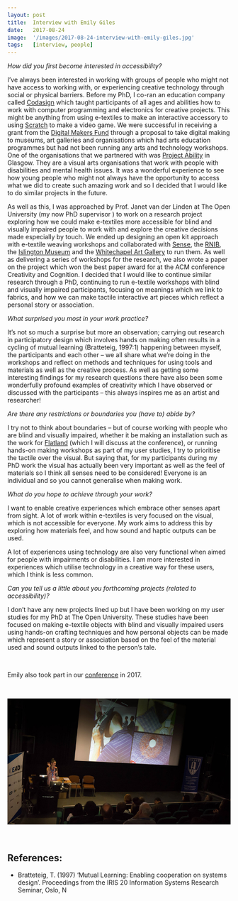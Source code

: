 ```yaml
---
layout: post
title:  Interview with Emily Giles
date:   2017-08-24
image:  '/images/2017-08-24-interview-with-emily-giles.jpg'
tags:   [interview, people]
---
```


*How did you first become interested in accessibility?*

I’ve always been interested in working with groups of people who might not have access to working with, or experiencing creative technology through social or physical barriers. Before my PhD, I co-ran an education company called [Codasign](http://www.codasign.com/) which taught participants of all ages and abilities how to work with computer programming and electronics for creative projects. This might be anything from using e-textiles to make an interactive accessory to using [Scratch](https://scratch.mit.edu/) to make a video game. We were successful in receiving a grant from the [Digital Makers Fund](https://www.nesta.org.uk/project/digital-makers/) through a proposal to take digital making to museums, art galleries and organisations which had arts education programmes but had not been running any arts and technology workshops. One of the organisations that we partnered with was [Project Ability](https://www.project-ability.co.uk/) in Glasgow. They are a visual arts organisations that work with people with disabilities and mental health issues. It was a wonderful experience to see how young people who might not always have the opportunity to access what we did to create such amazing work and so I decided that I would like to do similar projects in the future.

As well as this, I was approached by Prof. Janet van der Linden at The Open University (my now PhD supervisor ) to work on a research project exploring how we could make e-textiles more accessible for blind and visually impaired people to work with and explore the creative decisions made especially by touch. We ended up designing an open kit approach with e-textile weaving workshops and collaborated with [Sense](https://www.sense.org.uk/), the [RNIB](https://www.rnib.org.uk/), the [Islington Museum](https://www.islington.gov.uk/libraries-arts-and-heritage/heritage/islington-museum) and the [Whitechapel Art Gallery](https://www.whitechapelgallery.org/) to run them. As well as delivering a series of workshops for the research, we also wrote a paper on the project which won the best paper award for at the ACM conference Creativity and Cognition. I decided that I would like to continue similar research through a PhD, continuing to run e-textile workshops with blind and visually impaired participants, focusing on meanings which we link to fabrics, and how we can make tactile interactive art pieces which reflect a personal story or association.

*What surprised you most in your work practice?*

It’s not so much a surprise but more an observation; carrying out research in participatory design which involves hands on making often results in a cycling of mutual learning (Bratteteig, 1997:1) happening between myself, the participants and each other – we all share what we’re doing in the workshops and reflect on methods and techniques for using tools and materials as well as the creative process. As well as getting some interesting findings for my research questions there have also been some wonderfully profound examples of creativity which I have observed or discussed with the participants – this always inspires me as an artist and researcher!

*Are there any restrictions or boundaries you (have to) abide by?*

I try not to think about boundaries – but of course working with people who are blind and visually impaired, whether it be making an installation such as the work for [Flatland](http://flatland.org.uk/) (which I will discuss at the conference), or running hands-on making workshops as part of my user studies, I try to prioritise the tactile over the visual. But saying that, for my participants during my PhD work the visual has actually been very important as well as the feel of materials so I think all senses need to be considered! Everyone is an individual and so you cannot generalise when making work.

*What do you hope to achieve through your work?*

I want to enable creative experiences which embrace other senses apart from sight. A lot of work within e-textiles is very focused on the visual, which is not accessible for everyone. My work aims to address this by exploring how materials feel, and how sound and haptic outputs can be used.

A lot of experiences using technology are also very functional when aimed for people with impairments or disabilities. I am more interested in experiences which utilise technology in a creative way for these users, which I think is less common.

*Can you tell us a little about you forthcoming projects (related to accessibility)?*

I don’t have any new projects lined up but I have been working on my user studies for my PhD at The Open University. These studies have been focused on making e-textile objects with blind and visually impaired users using hands-on crafting techniques and how personal objects can be made which represent a story or association based on the feel of the material used and sound outputs linked to the person’s tale.

<br>

Emily also took part in our [conference](conference-on-accessibility-in-film-television-and-interactive-media) in 2017.

<br>

![Emily presenting](../images/2017-08-24-interview-with-emily-giles-conference.jpg)

<br>

## References:

- Bratteteig, T. (1997) ‘Mutual Learning: Enabling cooperation on systems design’. Proceedings from the IRIS 20 Information Systems Research Seminar, Oslo, N 
